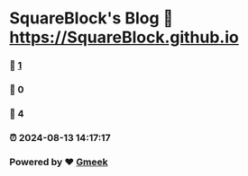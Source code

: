 # SquareBlock's Blog :link: https://SquareBlock.github.io 
### :page_facing_up: [1](https://SquareBlock.github.io/tag.html) 
### :speech_balloon: 0 
### :hibiscus: 4 
### :alarm_clock: 2024-08-13 14:17:17 
### Powered by :heart: [Gmeek](https://github.com/Meekdai/Gmeek)
